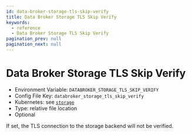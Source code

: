 ```yaml
---
id: data-broker-storage-tls-skip-verify
title: Data Broker Storage TLS Skip Verify
keywords:
  - reference
  - Data Broker Storage TLS Skip Verify
pagination_prev: null
pagination_next: null
---
```


# Data Broker Storage TLS Skip Verify

- Environment Variable: `DATABROKER_STORAGE_TLS_SKIP_VERIFY`
- Config File Key: `databroker_storage_tls_skip_verify`
- Kubernetes: see [`storage`](/docs/kubernetes/reference#storage)
- Type: relative file location
- Optional

If set, the TLS connection to the storage backend will not be verified.
